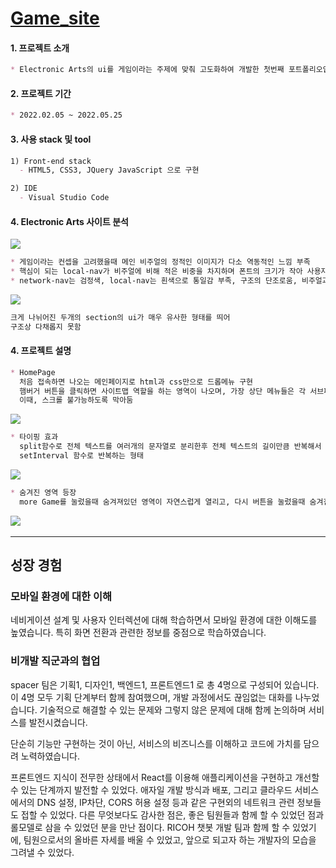 
# [Game_site](https://mingnana.github.io/Portfolio_GAME-SITE/index.html) 


#### 1. 프로젝트 소개
```md
* Electronic Arts의 ui를 게임이라는 주제에 맞춰 고도화하여 개발한 첫번째 포트폴리오입니다.
```

#### 2. 프로젝트 기간
```md
* 2022.02.05 ~ 2022.05.25
```

#### 3. 사용 stack 및 tool
```md
1) Front-end stack 
  - HTML5, CSS3, JQuery JavaScript 으로 구현 

2) IDE
  - Visual Studio Code
```

#### 4. Electronic Arts 사이트 분석
<img src="https://user-images.githubusercontent.com/96216178/171073385-d04aaed5-2c71-4eab-890a-5d9492c8cbda.JPG" >

```md
* 게임이라는 컨셉을 고려했을때 메인 비주얼의 정적인 이미지가 다소 역동적인 느낌 부족
* 핵심이 되는 local-nav가 비주얼에 비해 적은 비중을 차지하며 폰트의 크기가 작아 사용자접근성이 낮음
* network-nav는 검정색, local-nav는 흰색으로 통일감 부족, 구조의 단조로움, 비주얼과의 조화가 어우러지지 않음
```

<img src="https://user-images.githubusercontent.com/96216178/171073604-a13f2bc1-62fa-43e6-9604-53c22d2a55a7.JPG" >

```md
크게 나뉘어진 두개의 section의 ui가 매우 유사한 형태를 띄어 
구조상 다채롭지 못함
```


#### 4. 프로젝트 설명
```md
* HomePage
  처음 접속하면 나오는 메인페이지로 html과 css만으로 드롭메뉴 구현
  햄버거 버튼을 클릭하면 사이트맵 역할을 하는 영역이 나오며, 가장 상단 메뉴들은 각 서브페이지를 연결시켜 놓음
  이때, 스크롤 불가능하도록 막아둠
```
<img src="https://user-images.githubusercontent.com/96216178/171074892-a6f2c802-5525-4e8a-a022-2359dcb8d4f9.gif">

```md
* 타이핑 효과
  split함수로 전체 텍스트를 여러개의 문자열로 분리한후 전체 텍스트의 길이만큼 반복해서 나오도록 if문을 사용
  setInterval 함수로 반복하는 형태
```
<img src="https://user-images.githubusercontent.com/96216178/171075233-305860f5-b4a0-48dd-a910-3e7965c1ddab.gif">

```md
* 숨겨진 영역 등장
  more Game를 눌렀을때 숨겨져있던 영역이 자연스럽게 열리고, 다시 버튼을 눌렀을때 숨겨짐
```
<img src="https://user-images.githubusercontent.com/96216178/171075706-faa20bd3-d984-4ff7-9277-298e08cf75ee.gif">
<img src="">
<img src="">


--------
## 성장 경험

### 모바일 환경에 대한 이해

네비게이션 설계 및 사용자 인터렉션에 대해 학습하면서 모바일 환경에 대한 이해도를 높였습니다. 특히 화면 전환과 관련한 정보를 중점으로 학습하였습니다.

### 비개발 직군과의 협업

spacer 팀은 기획1, 디자인1, 백엔드1, 프론트엔드1 로 총 4명으로 구성되어 있습니다. 이 4명 모두 기획 단계부터 함께 참여했으며, 개발 과정에서도 끊임없는 대화를 나누었습니다. 기술적으로 해결할 수 있는 문제와 그렇지 않은 문제에 대해 함께 논의하며 서비스를 발전시켰습니다.

단순히 기능만 구현하는 것이 아닌, 서비스의 비즈니스를 이해하고 코드에 가치를 담으려 노력하였습니다.



프론트엔드 지식이 전무한 상태에서 React를 이용해 애플리케이션을 구현하고 개선할 수 있는 단계까지 발전할 수 있었다.
애자일 개발 방식과 배포, 그리고 클라우드 서비스에서의 DNS 설정, IP차단, CORS 허용 설정 등과 같은 구현외의 네트워크 관련 정보들도 접할 수 있었다.
다른 무엇보다도 감사한 점은, 좋은 팀원들과 함께 할 수 있었던 점과 롤모델로 삼을 수 있었던 분을 만난 점이다. 
RICOH 챗봇 개발 팀과 함께 할 수 있었기에, 팀원으로서의 올바른 자세를 배울 수 있었고, 앞으로 되고자 하는 개발자의 모습을 그려낼 수 있었다.

